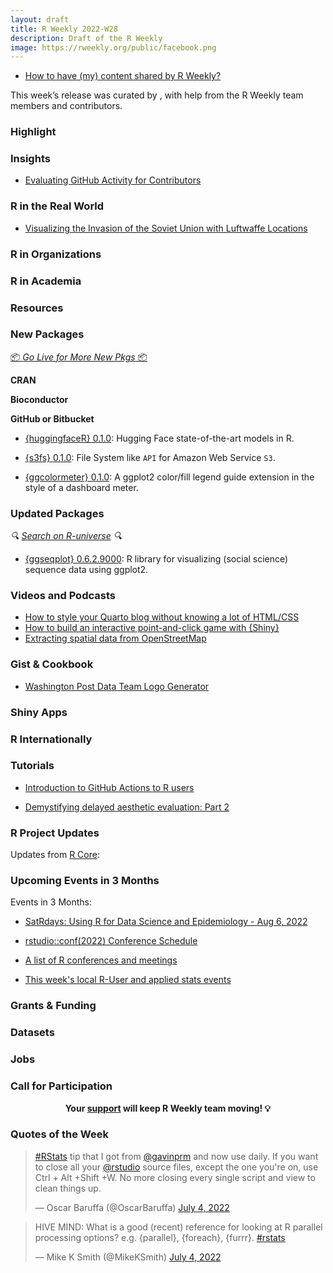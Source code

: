 ```yaml
---
layout: draft
title: R Weekly 2022-W28
description: Draft of the R Weekly
image: https://rweekly.org/public/facebook.png
---
```


+ [How to have (my) content shared by R Weekly?](https://github.com/rweekly/rweekly.org#how-to-have-my-content-shared-by-r-weekly)

This week’s release was curated by [](), with help from the R Weekly team members and contributors.

###  Highlight



### Insights

+ [Evaluating GitHub Activity for Contributors](https://ropensci.org/blog/2022/07/01/evaluating-github-activity-for-contributors/)

### R in the Real World

+ [Visualizing the Invasion of the Soviet Union with Luftwaffe Locations](https://scweiss.blogspot.com/2022/06/visualizing-invasion-of-soviet-union.html)

###  R in Organizations



###  R in Academia



###  Resources



###  New Packages

<p class="added-hostname"><a href="https://rweekly.org/live" target="_blank" class="externalLink">📦 <i>Go Live for More New Pkgs</i> 📦</a></p>

**CRAN**



**Bioconductor**



**GitHub or Bitbucket**

+ [{huggingfaceR} 0.1.0](https://github.com/farach/huggingfaceR): Hugging Face state-of-the-art models in R.

+ [{s3fs} 0.1.0](https://github.com/DyfanJones/s3fs): File System like `API` for Amazon Web Service `S3`.

+ [{ggcolormeter} 0.1.0](https://github.com/yjunechoe/ggcolormeter): A ggplot2 color/fill legend guide extension in the style of a dashboard meter.

### Updated Packages

<i>🔍 [Search on R-universe](https://r-universe.dev/) 🔍</i>

+ [{ggseqplot} 0.6.2.9000](https://github.com/maraab23/ggseqplot/): R library for visualizing (social science) sequence data using ggplot2.

###  Videos and Podcasts

+ [How to style your Quarto blog without knowing a lot of HTML/CSS](https://www.youtube.com/watch?v=ErRX8plZpQE)
+ [How to build an interactive point-and-click game with {Shiny}](https://www.youtube.com/watch?v=4-6jDDCADvU)
+ [Extracting spatial data from OpenStreetMap](https://www.youtube.com/watch?v=p4W_ey9sHlY)

### Gist & Cookbook

+ [Washington Post Data Team Logo Generator](https://gist.github.com/andrewbtran/07bd3abd4eb3a958c00af99c1d306baf)

### Shiny Apps



### R Internationally



###  Tutorials

+ [Introduction to GitHub Actions to R users](https://beamilz.com/posts/series-gha/2022-series-gha-1-what-is/en/)

+ [Demystifying delayed aesthetic evaluation: Part 2](https://yjunechoe.github.io/posts/2022-07-06-ggplot2-delayed-aes-2/)

<!--<div class="post-more-begin></div><div class="post-more-end"></div>-->

###  R Project Updates

Updates from [R Core](http://developer.r-project.org/blosxom.cgi/R-devel/NEWS):


###  Upcoming Events in 3 Months

Events in 3 Months:

+ [SatRdays: Using R for Data Science and Epidemiology - Aug 6, 2022](https://www.r-consortium.org/events/2022/06/20/francophone-satrday-conference-coming-soon-save-the-date)

+ [rstudio::conf(2022) Conference Schedule](https://www.rstudio.com/blog/rstudio-2022-conf-schedule/)

+ [A list of R conferences and meetings](https://jumpingrivers.github.io/meetingsR/events.html)

+ [This week's local R-User and applied stats events](https://community.rstudio.com/c/irl)

### Grants & Funding


### Datasets

### Jobs



###  Call for Participation



<p class="hide-support added-hostname support-rweekly" style="text-align: center;font-weight: bold;">Your <a class="non-visited externalLink" href="https://www.patreon.com/rweekly" onclick="pas(this)">support</a> will keep R Weekly team moving! 💡</p>

###  Quotes of the Week

<blockquote class="twitter-tweet"><p lang="en" dir="ltr"><a href="https://twitter.com/hashtag/RStats?src=hash&amp;ref_src=twsrc%5Etfw">#RStats</a> tip that I got from <a href="https://twitter.com/gavinprm?ref_src=twsrc%5Etfw">@gavinprm</a> and now use daily. If you want to close all your <a href="https://twitter.com/rstudio?ref_src=twsrc%5Etfw">@rstudio</a> source files, except the one you&#39;re on, use Ctrl + Alt +Shift +W. No more closing every single script and view to clean things up.</p>&mdash; Oscar Baruffa (@OscarBaruffa) <a href="https://twitter.com/OscarBaruffa/status/1543913043058479104?ref_src=twsrc%5Etfw">July 4, 2022</a></blockquote> <script async src="https://platform.twitter.com/widgets.js" charset="utf-8"></script> 

<blockquote class="twitter-tweet"><p lang="en" dir="ltr">HIVE MIND: What is a good (recent) reference for looking at R parallel processing options? e.g. {parallel}, {foreach}, {furrr}. <a href="https://twitter.com/hashtag/rstats?src=hash&amp;ref_src=twsrc%5Etfw">#rstats</a></p>&mdash; Mike K Smith (@MikeKSmith) <a href="https://twitter.com/MikeKSmith/status/1543905420812718080?ref_src=twsrc%5Etfw">July 4, 2022</a></blockquote> <script async src="https://platform.twitter.com/widgets.js" charset="utf-8"></script> 


